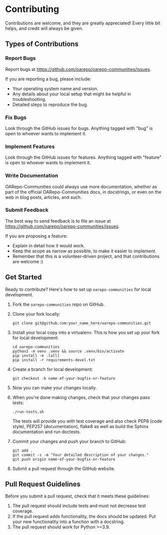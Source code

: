 <!--
 Copyright (c) 2022 CESNET

 This software is released under the MIT License.
 https://opensource.org/licenses/MIT
-->

# Contributing

Contributions are welcome, and they are greatly appreciated! Every
little bit helps, and credit will always be given.

## Types of Contributions

### Report Bugs

Report bugs at <https://github.com/oarepo/oarepo-communities/issues>.

If you are reporting a bug, please include:

-   Your operating system name and version.
-   Any details about your local setup that might be helpful in troubleshooting.
-   Detailed steps to reproduce the bug.

### Fix Bugs

Look through the GitHub issues for bugs. Anything tagged with "bug"
is open to whoever wants to implement it.

### Implement Features

Look through the GitHub issues for features. Anything tagged with "feature"
is open to whoever wants to implement it.

### Write Documentation

OARepo-Communities could always use more documentation, whether as part of the
official OARepo-Communities docs, in docstrings, or even on the web in blog posts,
articles, and such.

### Submit Feedback

The best way to send feedback is to file an issue at
<https://github.com/oarepo/oarepo-communities/issues>.

If you are proposing a feature:

-   Explain in detail how it would work.
-   Keep the scope as narrow as possible, to make it easier to implement.
-   Remember that this is a volunteer-driven project, and that contributions
    are welcome :)

## Get Started

Ready to contribute? Here's how to set up `oarepo-communities` for local development.

1. Fork the `oarepo-communities` repo on GitHub.
2. Clone your fork locally:

    ```shell
    git clone git@github.com:your_name_here/oarepo-communities.git
    ```

3. Install your local copy into a virtualenv. This is how you set up your fork for local development:

    ```shell
    cd oarepo-communities
    python3 -m venv .venv && source .venv/bin/activate
    pip install -e .[all]
    pip install -r requirements-devel.txt
    ```

4. Create a branch for local development:

    ```shell
    git checkout -b name-of-your-bugfix-or-feature
    ```

5. Now you can make your changes locally.

6. When you're done making changes, check that your changes pass tests:

    ```shell
    ./run-tests.sh
    ```

    The tests will provide you with test coverage and also check PEP8 (code style), PEP257 (documentation), flake8 as well as build the Sphinx documentation and run doctests.

7. Commit your changes and push your branch to GitHub:

    ```shell
    git add .
    git commit -s -m "Your detailed description of your changes."
    git push origin name-of-your-bugfix-or-feature
    ```

8. Submit a pull request through the GitHub website.

## Pull Request Guidelines

Before you submit a pull request, check that it meets these guidelines:

1. The pull request should include tests and must not decrease test coverage.
2. If the pull request adds functionality, the docs should be updated. Put
   your new functionality into a function with a docstring.
3. The pull request should work for Python >=3.9.
